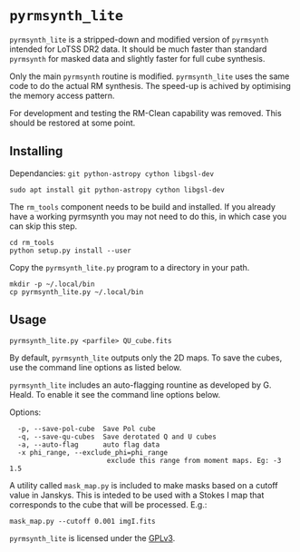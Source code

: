 # `pyrmsynth_lite`

`pyrmsynth_lite` is a stripped-down and modified version of `pyrmsynth`
intended for LoTSS DR2 data.
It should be much faster than standard `pyrmsynth`
for masked data and slightly faster for full cube synthesis.

Only the main `pyrmsynth` routine is modified. `pyrmsynth_lite` uses
the same code to do the actual RM synthesis. The speed-up is achived
by optimising the memory access pattern.

For development and testing the RM-Clean capability was removed. This
should be restored at some point.

## Installing

Dependancies: `git python-astropy cython libgsl-dev`
```
sudo apt install git python-astropy cython libgsl-dev
```

The `rm_tools` component needs to be build and installed. If you
already have a working pyrmsynth you may not need to do this,
in which case you can skip this step.
```
cd rm_tools
python setup.py install --user
```

Copy the `pyrmsynth_lite.py` program to a directory in your path.
```
mkdir -p ~/.local/bin
cp pyrmsynth_lite.py ~/.local/bin
```


## Usage
```
pyrmsynth_lite.py <parfile> QU_cube.fits
```

By default, `pyrmsynth_lite` outputs only the 2D maps. To save the cubes,
use the command line options as listed below.

`pyrmsynth_lite` includes an auto-flagging rountine as developed by G. Heald.
To enable it see the command line options below.


Options:
```
  -p, --save-pol-cube  Save Pol cube
  -q, --save-qu-cubes  Save derotated Q and U cubes
  -a, --auto-flag      auto flag data
  -x phi_range, --exclude_phi=phi_range
                        exclude this range from moment maps. Eg: -3 1.5
```

A utility called `mask_map.py` is included to make masks based on a cutoff
value in Janskys. This is inteded to be used with a Stokes I map that corresponds
to the cube that will be processed. E.g.:
```
mask_map.py --cutoff 0.001 imgI.fits
```

`pyrmsynth_lite` is licensed under the [GPLv3](http://www.gnu.org/licenses/gpl.html).
